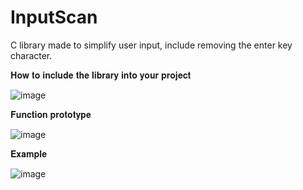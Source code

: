 # InputScan
C library made to simplify user input, include removing the enter key character.


𝐇𝐨𝐰 𝐭𝐨 𝐢𝐧𝐜𝐥𝐮𝐝𝐞 𝐭𝐡𝐞 𝐥𝐢𝐛𝐫𝐚𝐫𝐲 𝐢𝐧𝐭𝐨 𝐲𝐨𝐮𝐫 𝐩𝐫𝐨𝐣𝐞𝐜𝐭

![image](https://github.com/ToujoursTitou2/InputScan/assets/129084186/0a446c67-e10d-4080-8d5e-d3387a44e414)


𝐅𝐮𝐧𝐜𝐭𝐢𝐨𝐧 𝐩𝐫𝐨𝐭𝐨𝐭𝐲𝐩𝐞 

![image](https://github.com/ToujoursTitou2/InputScan/assets/129084186/4ed59526-deb0-456f-92b7-316781012a7f)


𝐄𝐱𝐚𝐦𝐩𝐥𝐞

![image](https://github.com/ToujoursTitou2/InputScan/assets/129084186/81077568-a924-4337-b91c-00fcfb7a9f2b)
